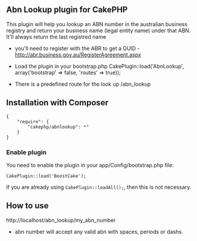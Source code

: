 ## Abn Lookup plugin for CakePHP


This plugin will help you lookup an ABN number in the australian business registry and return your business name (legal entity name) under that ABN.
It'll always return the last registred name


 * you'll need to register with the ABR to get a GUID - http://abr.business.gov.au/RegisterAgreement.aspx
 
 * Load the plugin in your bootstrap.php CakePlugin::load('AbnLookup', array('bootstrap' => false, 'routes' => true));
 * There is a predefined route for the look up /abn_lookup
 
 
 ## Installation with Composer


	{
		"require": {
			"cakephp/abnlookup": *"
		}
	}

### Enable plugin

You need to enable the plugin in your app/Config/bootstrap.php file:

`CakePlugin::load('BoostCake');`

If you are already using `CakePlugin::loadAll();`, then this is not necessary.
## How to use


http://localhost/abn_lookup/my_abn_number

* abn number will accept any valid abn with spaces, periods or dashs. 
